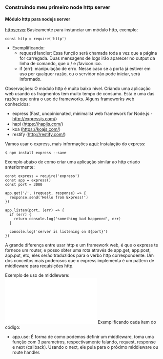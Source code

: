 ### Construindo meu primeiro node http server

#### Módulo http para nodejs server
[httpserver](httpserver.js)
Basicamente para instanciar um módulo http, exemplo:
```shell
const http = require('http')
```

- Exemplificando:   
  - requestHandler: Essa função será chamada toda a vez que a página for carregada. Duas mensagens de logs irão aparecer no output da linha de comando, que o / e /favicon.ico.
  - if (err): manipulação de erro. Nesse caso se a porta já estiver em uso por qualquer razão, ou o servidor não pode iniciar, será informado.

Observações: O módulo http é muito baixo nível. Criando uma aplicação web usando os fragmentos tem muito tempo de consumo. Esta é uma das razões que entra o uso de frameworks. Alguns frameworks web conhecidos:
* express (Fast, unopinionated, minimalist web framework for Node.js - http://expressjs.com/)
* hapi (https://hapijs.com/)
* koa (https://koajs.com/)
* restify (http://restify.com/)

Vamos usar o express, mais informações [aqui](https://expressjs.com/pt-br/):
Instalação do express:
```shell
$ npm install express --save
```

Exemplo abaixo de como criar uma aplicação similar ao http criado anteriormente:
```shell
const express = require('express')
const app = express()
const port = 3000

app.get('/', (request, response) => {
  response.send('Hello from Express!')
})

app.listen(port, (err) => {
  if (err) {
    return console.log('something bad happened', err)
  }

  console.log('server is listening on ${port}')
})

```
A grande diferença entre usar http e um framework web, é que o express te fornece um router, e posso obter uma rota através de app.get, app.post, app.put, etc, eles serão traduzidos para o verbo http correspondente. Um dos conceitos mais poderosos que o express implementa é um pattern de middleware para requisições http.

Exemplo de uso de middleware: ![express middleware](expressmiddleware.js)
Exemplificando cada item do código:
- app.use: É forma de como podemos definir um middleware, toma uma função com 3 parametros, respectivamente falando, request, response e next (callback). Usando o next, ele pula para o próximo middleware ou route handler.


